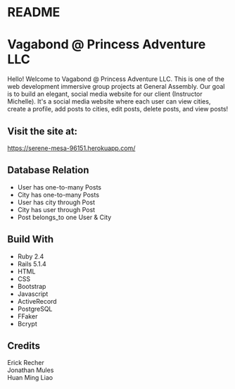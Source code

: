 # README

# Vagabond @ Princess Adventure LLC
Hello! Welcome to Vagabond @ Princess Adventure LLC. This is one of the web development immersive group projects at General Assembly. Our goal is to build an elegant, social media website for our client (Instructor Michelle). It's a social media website where each user can view cities, create a profile, add posts to cities, edit posts, delete posts, and view posts!

## Visit the site at:
https://serene-mesa-96151.herokuapp.com/


## Database Relation
* User has one-to-many Posts
* City has one-to-many Posts
* User has city through Post
* City has user through Post
* Post belongs_to one User & City

## Build With
* Ruby 2.4
* Rails 5.1.4
* HTML
* CSS
* Bootstrap
* Javascript
* ActiveRecord
* PostgreSQL
* FFaker
* Bcrypt

## Credits
Erick Recher  
Jonathan Mules  
Huan Ming Liao  
